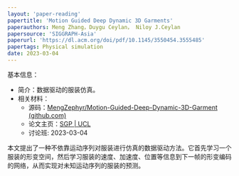 ```yaml
---
layout: 'paper-reading'
papertitle: 'Motion Guided Deep Dynamic 3D Garments'
paperauthors: Meng Zhang，Duygu Ceylan， Niloy J.Ceylan
papersource: 'SIGGRAPH-Asia'
paperurl: 'https://dl.acm.org/doi/pdf/10.1145/3550454.3555485'
papertags: Physical simulation
date: 2023-03-04
---
```


基本信息：
- 简介：数据驱动的服装仿真。
- 相关材料：
  - 源码：[MengZephyr/Motion-Guided-Deep-Dynamic-3D-Garment (github.com)](https://github.com/MengZephyr/Motion-Guided-Deep-Dynamic-3D-Garment)
  - 论文主页：[SGP | UCL](https://geometry.cs.ucl.ac.uk/projects/2022/MotionDeepGarment/)
  - 讨论班: 2023-03-04

本文提出了一种不依靠运动序列对服装进行仿真的数据驱动方法。它首先学习一个服装的形变空间，然后学习服装的速度、加速度、位置等信息到下一帧的形变编码的网络，从而实现对未知运动序列的服装的预测。